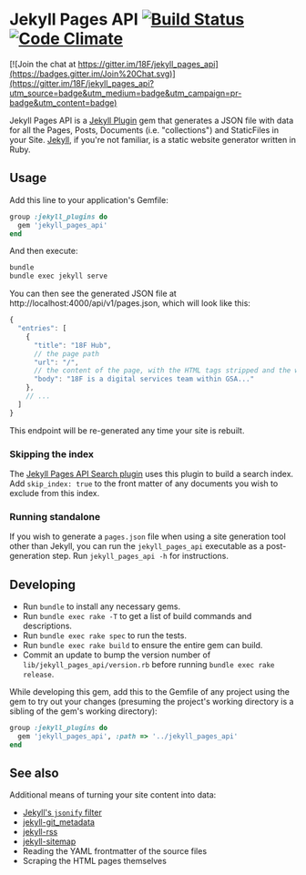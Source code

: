 # Jekyll Pages API [![Build Status](https://travis-ci.org/18F/jekyll_pages_api.svg?branch=master)](https://travis-ci.org/18F/jekyll_pages_api) [![Code Climate](https://codeclimate.com/github/18F/jekyll_pages_api/badges/gpa.svg)](https://codeclimate.com/github/18F/jekyll_pages_api)

[![Join the chat at https://gitter.im/18F/jekyll_pages_api](https://badges.gitter.im/Join%20Chat.svg)](https://gitter.im/18F/jekyll_pages_api?utm_source=badge&utm_medium=badge&utm_campaign=pr-badge&utm_content=badge)

Jekyll Pages API is a [Jekyll Plugin](http://jekyllrb.com/docs/plugins/) gem that generates a JSON file with data for all the Pages, Posts, Documents (i.e. "collections") and StaticFiles in your Site. [Jekyll](http://jekyllrb.com), if you're not familiar, is a static website generator written in Ruby.

## Usage

Add this line to your application's Gemfile:

```ruby
group :jekyll_plugins do
  gem 'jekyll_pages_api'
end
```

And then execute:

```bash
bundle
bundle exec jekyll serve
```

You can then see the generated JSON file at http://localhost:4000/api/v1/pages.json, which will look like this:

```javascript
{
  "entries": [
    {
      "title": "18F Hub",
      // the page path
      "url": "/",
      // the content of the page, with the HTML tags stripped and the whitespace condensed
      "body": "18F is a digital services team within GSA..."
    },
    // ...
  ]
}
```

This endpoint will be re-generated any time your site is rebuilt.

### Skipping the index

The [Jekyll Pages API Search plugin](https://github.com/18F/jekyll_pages_api_search) uses this plugin to build a search index. Add `skip_index: true` to the front matter of any documents you wish to exclude from this index.

### Running standalone

If you wish to generate a `pages.json` file when using a site generation tool other than Jekyll, you can run the `jekyll_pages_api` executable as a post-generation step. Run `jekyll_pages_api -h` for instructions.

## Developing

* Run `bundle` to install any necessary gems.
* Run `bundle exec rake -T` to get a list of build commands and descriptions.
* Run `bundle exec rake spec` to run the tests.
* Run `bundle exec rake build` to ensure the entire gem can build.
* Commit an update to bump the version number of
  `lib/jekyll_pages_api/version.rb` before running `bundle exec rake release`.

While developing this gem, add this to the Gemfile of any project using the
gem to try out your changes (presuming the project's working directory is a
sibling of the gem's working directory):

```ruby
group :jekyll_plugins do
  gem 'jekyll_pages_api', :path => '../jekyll_pages_api'
end
```

## See also

Additional means of turning your site content into data:

* [Jekyll's `jsonify` filter](http://jekyllrb.com/docs/templates/)
* [jekyll-git_metadata](https://github.com/ivantsepp/jekyll-git_metadata)
* [jekyll-rss](https://github.com/agelber/jekyll-rss)
* [jekyll-sitemap](https://github.com/jekyll/jekyll-sitemap)
* Reading the YAML frontmatter of the source files
* Scraping the HTML pages themselves
